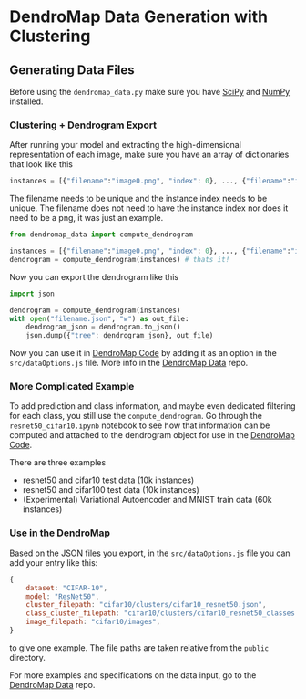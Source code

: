 # DendroMap Data Generation with Clustering

## Generating Data Files

Before using the `dendromap_data.py` make sure you have [SciPy](https://scipy.org/) and [NumPy](https://numpy.org/) installed.

### Clustering + Dendrogram Export

After running your model and extracting the high-dimensional representation of each image, make sure you have an array of dictionaries that look like this

```python
instances = [{"filename":"image0.png", "index": 0}, ..., {"filename":"image999.png", "index":999}]
```

The filename needs to be unique and the instance index needs to be unique. The filename does not need to have the instance index nor does it need to be a png, it was just an example.

```python
from dendromap_data import compute_dendrogram

instances = [{"filename":"image0.png", "index": 0}, ..., {"filename":"image999.png", "index":999}]
dendrogram = compute_dendrogram(instances) # thats it!
```

Now you can export the dendrogram like this

```python
import json

dendrogram = compute_dendrogram(instances)
with open("filename.json", "w") as out_file:
	dendrogram_json = dendrogram.to_json()
	json.dump({"tree": dendrogram_json}, out_file)
```

Now you can use it in [DendroMap Code](https://github.com/div-lab/dendromap) by adding it as an option in the `src/dataOptions.js` file. More info in the [DendroMap Data](https://github.com/div-lab/dendromap-data) repo.

### More Complicated Example

To add prediction and class information, and maybe even dedicated filtering for each class, you still use the `compute_dendrogram`. Go through the `resnet50_cifar10.ipynb` notebook to see how that information can be computed and attached to the dendrogram object for use in the [DendroMap Code](https://github.com/div-lab/dendromap).

There are three examples

-   resnet50 and cifar10 test data (10k instances)
-   resnet50 and cifar100 test data (10k instances)
-   (Experimental) Variational Autoencoder and MNIST train data (60k instances)

### Use in the DendroMap

Based on the JSON files you export, in the `src/dataOptions.js` file you can add your entry like this:

```javascript
{
	dataset: "CIFAR-10",
	model: "ResNet50",
	cluster_filepath: "cifar10/clusters/cifar10_resnet50.json",
	class_cluster_filepath: "cifar10/clusters/cifar10_resnet50_classes.json",
	image_filepath: "cifar10/images",
}
```

to give one example. The file paths are taken relative from the `public` directory.

For more examples and specifications on the data input, go to the [DendroMap Data](https://github.com/div-lab/dendromap-data) repo.
